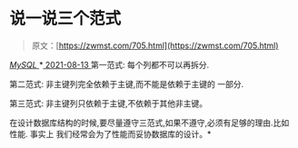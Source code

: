 <!--yml
category: 未分类
date: 0001-01-01 00:00:00
--->

# 说一说三个范式

> 原文：[https://zwmst.com/705.html](https://zwmst.com/705.html)

   [ *MySQL* ](https://zwmst.com/mysql)*[ <time datetime="2021-08-14T07:56:47+08:00"> 2021-08-13 </time> ](https://zwmst.com/705.html)  第一范式: 每个列都不可以再拆分.

第二范式: 非主键列完全依赖于主键,而不能是依赖于主键的 一部分.

第三范式: 非主键列只依赖于主键,不依赖于其他非主键。

在设计数据库结构的时候,要尽量遵守三范式,如果不遵守,必须有足够的理由.比如性能. 事实上 我们经常会为了性能而妥协数据库的设计。*